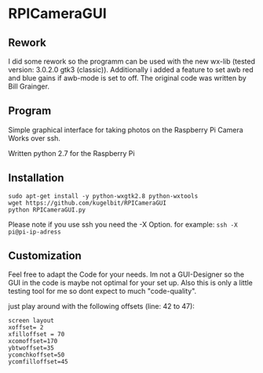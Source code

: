 RPICameraGUI
============

## Rework

I did some rework so the programm can be used with  the new wx-lib (tested version: 3.0.2.0 gtk3 (classic)).
Additionally i added a feature to set awb red and blue gains if awb-mode is set to off.
The original code was written by Bill Grainger.

## Program
Simple graphical interface for taking photos on the Raspberry Pi Camera
Works over ssh.

Written python 2.7 for the Raspberry Pi

## Installation

```
sudo apt-get install -y python-wxgtk2.8 python-wxtools 
wget https://github.com/kugelbit/RPICameraGUI  
python RPICameraGUI.py  
```

Please note if you use ssh you need the -X Option.
for example:
`ssh -X pi@pi-ip-adress`

## Customization
Feel free to adapt the Code for your needs.
Im not a GUI-Designer so the GUI in the code is maybe not optimal for your set up.
Also this is only a little testing tool for me so dont expect to much "code-quality".

just play around with the following offsets (line: 42 to 47): 
```
screen layout  
xoffset= 2  
xfilloffset = 70  
xcomoffset=170  
ybtwoffset=35  
ycomchkoffset=50  
ycomfilloffset=45  
```



